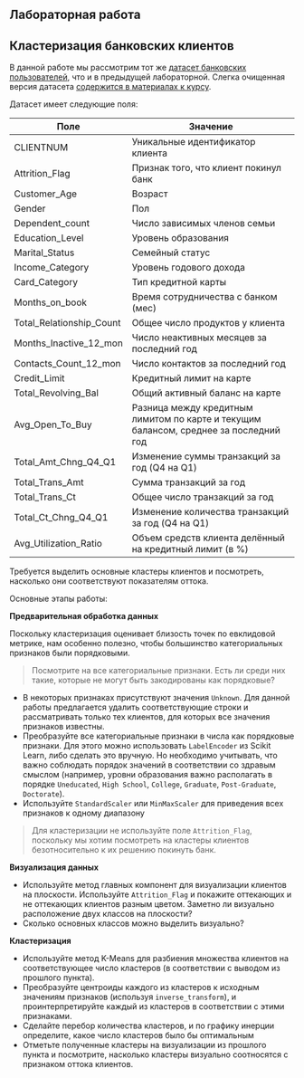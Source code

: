 ## Лабораторная работа
## Кластеризация банковских клиентов

В данной работе мы рассмотрим тот же [датасет банковских пользователей](https://www.kaggle.com/datasets/sakshigoyal7/credit-card-customers), что и в предыдущей лабораторной. Слегка очищенная версия датасета [содержится в материалах к курсу](../../../data/BankChurnersProcessed.csv).

Датасет имеет следующие поля:

Поле | Значение
-----|---------
CLIENTNUM | Уникальные идентификатор клиента
Attrition_Flag | Признак того, что клиент покинул банк
Customer_Age | Возраст
Gender | Пол
Dependent_count | Число зависимых членов семьи
Education_Level | Уровень образования
Marital_Status | Семейный статус
Income_Category | Уровень годового дохода
Card_Category | Тип кредитной карты
Months_on_book | Время сотрудничества с банком (мес)
Total_Relationship_Count | Общее число продуктов у клиента
Months_Inactive_12_mon | Число неактивных месяцев за последний год
Contacts_Count_12_mon | Число контактов за последний год
Credit_Limit | Кредитный лимит на карте
Total_Revolving_Bal | Общий активный баланс на карте
Avg_Open_To_Buy | Разница между кредитным лимитом по карте и текущим балансом, среднее за последний год 
Total_Amt_Chng_Q4_Q1 | Изменение суммы транзакций за год (Q4 на Q1)
Total_Trans_Amt | Сумма транзакций за год
Total_Trans_Ct | Общее число транзакций за год
Total_Ct_Chng_Q4_Q1 | Изменение количества транзакций за год (Q4 на Q1)
Avg_Utilization_Ratio | Объем средств клиента делённый на кредитный лимит (в %)

Требуется выделить основные кластеры клиентов и посмотреть, насколько они соответствуют показателям оттока.

Основные этапы работы:

**Предварительная обработка данных**

Поскольку кластеризация оценивает близость точек по евклидовой метрике, нам особенно полезно, чтобы большинство категориальных признаков были порядковыми.

> Посмотрите на все категориальные признаки. Есть ли среди них такие, которые не могут быть закодированы как порядковые?

* В некоторых признаках присутствуют значения `Unknown`. Для данной работы предлагается удалить соответствующие строки и рассматривать только тех клиентов, для которых все значения признаков известны.
* Преобразуйте все категориальные признаки в числа как порядковые признаки. Для этого можно использовать `LabelEncoder` из Scikit Learn, либо сделать это вручную. Но необходимо учитывать, что важно соблюдать порядок значений в соответствии со здравым смыслом (например, уровни образования важно располагать в порядке `Uneducated`, `High School`, `College`, `Graduate`, `Post-Graduate`, `Doctorate`).
* Используйте `StandardScaler` или `MinMaxScaler` для приведения всех признаков к одному диапазону

> Для кластеризации не используйте поле `Attrition_Flag`, поскольку мы хотим посмотреть на кластеры клиентов безотносительно к их решению покинуть банк.

**Визуализация данных**

* Используйте метод главных компонент для визуализации клиентов на плоскости. Используйте `Attrition_Flag` и покажите оттекающих и не оттекающих клиентов разным цветом. Заметно ли визуально расположение двух классов на плоскости?
* Сколько основных классов можно выделить визуально?

**Кластеризация**

* Используйте метод K-Means для разбиения множества клиентов на соответствующее число кластеров (в соответствии с выводом из прошлого пункта).
* Преобразуйте центроиды каждого из кластеров к исходным значениям признаков (используя `inverse_transform`), и проинтерпретируйте каждый из кластеров в соответствии с этими признаками.
* Сделайте перебор количества кластеров, и по графику инерции определите, какое число кластеров было бы оптимальным
* Отметьте полученные кластеры на визуализации из прошлого пункта и посмотрите, насколько кластеры визуально соотносятся с признаком оттока клиентов.

